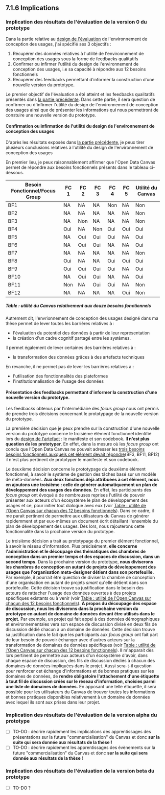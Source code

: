 ## 7.1.6 Implications 

### Implication des résultats de l'évaluation de la version 0 du prototype

Dans la partie relative au [design de l'évaluation](7.1.4_connaissance_design.md) de l'environnement de conception des usages, j'ai spécifié ses 3 objectifs : 

1. Récupérer des données relatives à l'utilité de l'environnement de conception des usages sous la forme de feedbacks qualitatifs
2. Confirmer ou infirmer l'utilité du design de l'environnement de conception des usages, i.e sa capacité à répondre aux 12 besoins fonctionnels
3. Récupérer des feedbacks permettant d'informer la construction d'une nouvelle version du prototype.

Le premier objectif de l'évaluation a été atteint et les feedbacks qualitatifs présentés dans [la partie précédente](7.1.5_connaissance_realisation.md). Dans cette partie, il sera question de confirmer ou d'infirmer l'utilité du design de l'environnement de conception des usages ainsi que de présenter les informations qui nous permettront de constuire une nouvelle version du prototype. 

#### Confirmation ou infirmation de l'utilité du design de l'environnement de conception des usages

D'après les résultats exposés dans [la partie précédente](7.1.5_connaissance_realisation.md), je peux tirer plusieurs conclusions relatives à l'utilité du design de l'environnement de conception des usages

En premier lieu, je peux raisonnablement affirmer que l'Open Data Canvas permet de répondre aux besoins fonctionnels présents dans le tableau ci-dessous. 

| Besoin Fonctionnel/Focus Group | FC 1 | FC 2 | FC 3 | FC 4 | FC 5 | Utilité du Canvas |
|--------------------------------|------|------|------|------|------|-------------------|
| BF1                            | NA   | NA   | NA   | Non  | NA   | Non               |
| BF2                            | NA   | NA   | NA   | NA   | NA   | Non               |
| BF3                            | NA   | Non  | NA   | NA   | NA   | Non               |
| BF4                            | Oui  | NA   | Non  | Oui  | Oui  | Oui               |
| BF5                            | NA   | Oui  | Oui  | Oui  | NA   | Oui               |
| BF6                            | NA   | Oui  | Oui  | NA   | NA   | Oui               |
| BF7                            | NA   | NA   | NA   | NA   | NA   | Non               |
| BF8                            | Oui  | NA   | NA   | Oui  | Oui  | Oui               |
| BF9                            | Oui  | Oui  | Oui  | Oui  | NA   | Oui               |
| BF10                           | NA   | Oui  | Oui  | NA   | NA   | Oui               |
| BF11                           | Non  | NA   | Oui  | Oui  | NA   | Non               |
| BF12                           | NA   | NA   | NA   | NA   | Oui  | Non               |

##### Table : utilité du Canvas relativement aux douze besoins fonctionnels 

Autrement dit, l'envrionnement de conception des usages designé dans ma thèse permet de lever toutes les barrières relatives à : 

- l'évaluation du potentiel des données à partir de leur représentation
- la création d'un cadre cognitif partagé entre les systèmes.

Il permet également de lever certaines des barrières relatives à : 

- la transformation des données grâces à des artefacts techniques

En revanche, il ne permet pas de lever les barrières relatives à : 

- l'utilisation des fonctionnalités des plateformes
- l'institutionnalisation de l'usage des données


#### Présentation des feedbacks permettant d'informer la construction d'une nouvelle version du prototype.

Les feedbacks obtenus par l'intermédiaire des _focus group_ nous ont permis de prendre trois décisions concernant le prototypage de la nouvelle version du prototype. 

La première décision que je peux prendre sur la construction d'une nouvelle version du prototype concerne le troisième élément fonctionnel identifié lors du [design de l'artefact](5.1.1_design_connaissance_propositions.md) : le manifeste et son codebook. **Il n'est plus question de les prototyper**. 
En effet, dans la mesure où les _focus group_ ont conclu que l'Open Data Canvas ne pouvait adresser les [trois besoins besoins fonctionnels auxquels cet élément devait répondre](5.1.1_design_connaissance_propositions.md)(BF3, BF11, BF12) il n'est plus pertinent de prototyper le manifeste et son codebook. 

Le deuxième décision concerne le prototypage du deuxième élément fonctionnel, à savoir le système de gestion des tâches basé sur un modèle de méta-données. **Aux deux fonctions déjà attribuées à cet élément, nous en ajoutons une troisième : celle de générer automatiquement un plan de développement des usages des données.** 
En effet, les participants des _focus group_ ont évoqué à de nombreuses reprises l'utilité de pouvoir présenter aux acteurs d'un écosystème le plan de développement des usages et ce, pour initier tout dialogue avec eux (voir [Table : utilité de l'Open Canvas sur chacun des 12 besoins fonctionnels](7.1.5_connaissance_realisation.md)). Dans ce cadre, il me parait pertinent de permettre aux utilisateurs du Canvas de générer rapidemment et par eux-mêmes un document écrit détaillant l'ensemble du plan de développement des usages. Dès lors, nous rajouterons  cette fonctionnalité dans la prochaine version du prototype. 

Le troisième décision a trait au prototypage du premier élément fonctionnel, à savoir le réseau d'information. Plus précisément, **elle concerne l'administration et le découpage des thématiques des chambres de conception dans un premier temps et des espaces de discussion, dans un second temps.** 
Dans la prochaine version du prototype, **nous diviserons les chambres de conception en autant de projets de développement des usages que l'organisation meta-designer détient dans son portefeuille.** Par exemple, il pourrait être question de diviser la chambre de conception d'une organisation en autant de projets _smart_ qu'elle détient dans son portefeuille. Cette décision trouve sa justification dans le besoin des acteurs de rattacher l'usage des données ouvertes à des projets spécifiques existants ou à venir (voir [Table : utilité de l'Open Canvas sur chacun des 12 besoins fonctionnels](7.1.5_connaissance_realisation.md)). 
**A propos du découpage des espace de discussion, nous les diviserons dans la prochaine version du prototype en autant de domaine de données devant être utilisés dans le projet.** Par exemple, un projet qui fait appel à des données démographiques et environnementales vera son espace de discussion divisé en deux fils de discussion dédié chacun à un domaine de données. Cette décision trouve sa justification dans le fait que les participants aux _focus group_ ont fait part de leur besoin de pouvoir échanger avec d'autres acteurs sur la transformation de domaines de données spécifiques (voir [Table : utilité de l'Open Canvas sur chacun des 12 besoins fonctionnels](7.1.5_connaissance_realisation.md)). Il m'apparait dès lors pertinent de permettre aux acteurs d'un écosystème d'avoir, dans chaque espace de discussion, des fils de discussion dédiés à chacun des domaines de données impliquées dans le projet. 
Aussi sera-t-il question pour renforcer cet échange d'informations et de bonnes pratiques sur les domaines de données, de **rendre obligatoire l'attachement d'une étiquette à tout fil de discussion créés sur le réseau d'information, choisies parmi une liste de domaines de données.** En apposant une telle étiquette, il sera possible pour les utilisateurs du Canvas de trouver toutes les informations et bonnes pratiques disponibles relativement à un domaine de données avec lequel ils sont aux prises dans leur projet. 


### Implication des résultats de l'évaluation de la version alpha du prototype

- [ ] TO-DO : décrire rapidement les implications des apprentissages des présentations sur la future "commercialisation" du Canvas et donc **sur la suite qui sera donnée aux résultats de la thèse !**
- [ ] TO-DO : décrire rapidement les apprentissages des évènements sur la future "commercialisation" du Canvas et donc **sur la suite qui sera donnée aux résultats de la thèse !**

### Implication des résultats de l'évaluation de la version beta du prototype

- [ ] TO-DO ?


